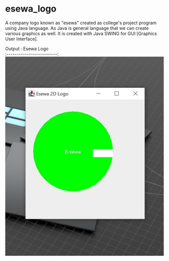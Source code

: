 # esewa_logo
A company logo known as "esewa" created as college's project program using Java language. As Java is general language that we can create various graphics as well. It is created with Java SWING for GUI [Graphics User Interface].

Output :
Esewa Logo             
:-------------------------:
![esewalogo](https://raw.githubusercontent.com/diveshthapa/calculator/main/esewa%20logo%20560px.jpg)
